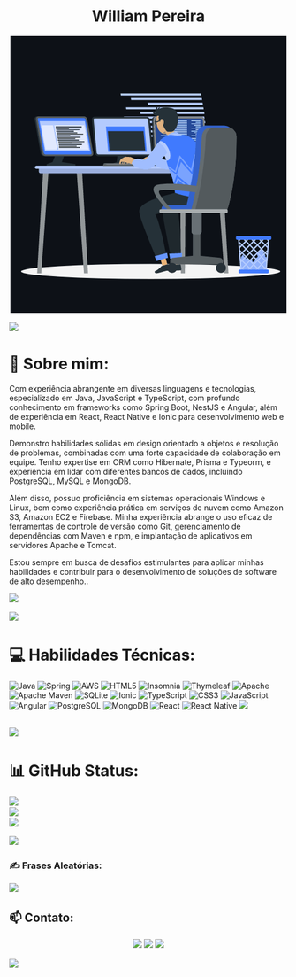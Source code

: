 <h1 align="center">William Pereira</h1>
<p align="center"><img src="animation.gif" width="500" alt="animation.gif"></p>
<img src="https://user-images.githubusercontent.com/73097560/115834477-dbab4500-a447-11eb-908a-139a6edaec5c.gif">   

# 💫 Sobre mim:
Com experiência abrangente em diversas linguagens e tecnologias, especializado em Java, JavaScript e TypeScript, com profundo conhecimento em frameworks como Spring Boot, NestJS e Angular, além de experiência em React, React Native e Ionic para desenvolvimento web e mobile.

Demonstro habilidades sólidas em design orientado a objetos e resolução de problemas, combinadas com uma forte capacidade de colaboração em equipe. Tenho expertise em ORM como Hibernate, Prisma e Typeorm, e experiência em lidar com diferentes bancos de dados, incluindo PostgreSQL, MySQL e MongoDB.

Além disso, possuo proficiência em sistemas operacionais Windows e Linux, bem como experiência prática em serviços de nuvem como Amazon S3, Amazon EC2 e Firebase. Minha experiência abrange o uso eficaz de ferramentas de controle de versão como Git, gerenciamento de dependências com Maven e npm, e implantação de aplicativos em servidores Apache e Tomcat.

Estou sempre em busca de desafios estimulantes para aplicar minhas habilidades e contribuir para o desenvolvimento de soluções de software de alto desempenho..<br>

![](https://komarev.com/ghpvc/?username=willtunner&color=447ff7&label=Visitor+count)

<img src="https://user-images.githubusercontent.com/73097560/115834477-dbab4500-a447-11eb-908a-139a6edaec5c.gif">

# 💻 Habilidades Técnicas:
![Java](https://img.shields.io/badge/java-%23ED8B00.svg?style=for-the-badge&logo=java&logoColor=white) ![Spring](https://img.shields.io/badge/spring-%236DB33F.svg?style=for-the-badge&logo=spring&logoColor=white) ![AWS](https://img.shields.io/badge/AWS-%23FF9900.svg?style=for-the-badge&logo=amazon-aws&logoColor=white) ![HTML5](https://img.shields.io/badge/html5-%23E34F26.svg?style=for-the-badge&logo=html5&logoColor=white)  ![Insomnia](https://img.shields.io/badge/Insomnia-black?style=for-the-badge&logo=insomnia&logoColor=5849BE) ![Thymeleaf](https://img.shields.io/badge/Thymeleaf-%23005C0F.svg?style=for-the-badge&logo=Thymeleaf&logoColor=white) ![Apache](https://img.shields.io/badge/apache-%23D42029.svg?style=for-the-badge&logo=apache&logoColor=white) ![Apache Maven](https://img.shields.io/badge/Apache%20Maven-C71A36?style=for-the-badge&logo=Apache%20Maven&logoColor=white) ![SQLite](https://img.shields.io/badge/sqlite-%2307405e.svg?style=for-the-badge&logo=sqlite&logoColor=white) ![Ionic](https://img.shields.io/badge/-Ionic-007AFF?style=for-the-badge&logo=ionic&logoColor=white) ![TypeScript](https://img.shields.io/badge/-TypeScript-007ACC?style=for-the-badge&logo=typescript&logoColor=white) ![CSS3](https://img.shields.io/badge/-CSS3-1572B6?style=for-the-badge&logo=css3&logoColor=white) ![JavaScript](https://img.shields.io/badge/-JavaScript-F7DF1E?style=for-the-badge&logo=javascript&logoColor=white) ![Angular](https://img.shields.io/badge/-Angular-DD0031?style=for-the-badge&logo=angular&logoColor=white) ![PostgreSQL](https://img.shields.io/badge/-PostgreSQL-336791?style=for-the-badge&logo=postgresql&logoColor=white) ![MongoDB](https://img.shields.io/badge/-MongoDB-47A248?style=for-the-badge&logo=mongodb&logoColor=white) ![React](https://img.shields.io/badge/-React-61DAFB?style=for-the-badge&logo=react&logoColor=white) ![React Native](https://img.shields.io/badge/-React_Native-282c34?style=for-the-badge&logo=react&logoColor=white) <img src="https://img.shields.io/badge/-Swagger-%23Clojure?style=for-the-badge&logo=swagger&logoColor=white">


<br>
<img src="https://user-images.githubusercontent.com/73097560/115834477-dbab4500-a447-11eb-908a-139a6edaec5c.gif">

# 📊 GitHub Status:
![](https://github-readme-stats.vercel.app/api?username=willtunner&theme=react&hide_border=false&include_all_commits=true&count_private=true)<br/>
![](https://github-readme-streak-stats.herokuapp.com/?user=willtunner&theme=react&hide_border=false)<br/>
![](https://github-readme-stats.vercel.app/api/top-langs/?username=willtunner&theme=react&hide_border=false&include_all_commits=true&count_private=true&layout=compact)<br/>


<!-- <img src="https://user-images.githubusercontent.com/73097560/115834477-dbab4500-a447-11eb-908a-139a6edaec5c.gif"> -->

<!-- ## 🏆 GitHub Troféus: -->
<!-- ![](https://github-profile-trophy.vercel.app/?username=willtunner&theme=algolia&no-frame=true&no-bg=true&margin-w=5) -->


<img src="https://user-images.githubusercontent.com/73097560/115834477-dbab4500-a447-11eb-908a-139a6edaec5c.gif">



### ✍️ Frases Aleatórias:
![](https://quotes-github-readme.vercel.app/api?type=horizontal&theme=nord&border=true)

## 📫 Contato:

<div align="center">
  <a href="https://www.linkedin.com/in/william-pereira-8a256321/" target="_blank"><img src="https://img.shields.io/badge/-LinkedIn-%230077B5?style=for-the-badge&logo=linkedin&logoColor=white" target="_blank"></a>
  <a href="mailto:greencodebr@gmail.com" target="_blank"><img src="https://img.shields.io/badge/Gmail-D14836?style=for-the-badge&logo=gmail&logoColor=white" target="_blank"></a>
  <a href="https://open.spotify.com/playlist/0DjzSRHDtqzFMnIB110vE5?si=cb6e8be9fd5f4a13" target="_blank"><img src="https://img.shields.io/badge/Spotify-1ED760?style=for-the-badge&logo=spotify&logoColor=white"></a>
</div>


<br>
<img src="https://user-images.githubusercontent.com/73097560/115834477-dbab4500-a447-11eb-908a-139a6edaec5c.gif">


